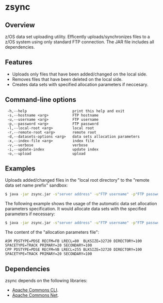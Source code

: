 # zsync
Overview
-----------
z/OS data set uploading utility. Efficently uploads/synchronizes files to a z/OS system using only standard FTP connection. The JAR file includes all dependencies.

Features
-----------
  - Uploads only files that have been added/changed on the local side.
  - Removes files that have been deleted on the local side.
  - Creates data sets with specified allocation parameters if neccesary.

Command-line options
-----------
```text
 -h,--help                     print this help and exit
 -s,--hostname <arg>           FTP hostname
 -u,--username <arg>           FTP username
 -p,--password <arg>           FTP password
 -l,--local-root <arg>         local root
 -r,--remote-root <arg>        remote root
 -d,--datasets-options <arg>   data sets allocation parameters
 -x,--index-file <arg>         index file
 -v,--verbose                  verbose
 -i,--update-index             update index
 -o,--upload                   upload
```

Examples
-----------
Uploads added/changed files in the "local root directory" to the "remote data set name prefix" sandbox:
```sh
$ java -jar zsync.jar -s"server address" -u"FTP username" -p"FTP password" -l"local root directory" -r"remote data set name prefix" -o
```

The following example shows the usage of the automatic data set allocation parameters specification. It would allocate data sets with the specified parameters if necessary:
```sh
$ java -jar zsync.jar -s"server address" -u"FTP username" -p"FTP password" -l"local root directory" -r"remote data set name prefix" -d"allocation parameters file" -vo
```
The content of the "allocation parameters file":
```text
ASM PDSTYPE=PDSE RECFM=FB LRECL=80  BLKSIZE=32720 DIRECTORY=100 SPACETYPE=TRACK PRIMARY=20 SECONDARY=100
CPP PDSTYPE=PDSE RECFM=VB LRECL=255 BLKSIZE=32720 DIRECTORY=100 SPACETYPE=TRACK PRIMARY=20 SECONDARY=100
```

Dependencies
-----------

zsync depends on the following libraries:

* [Apache Commons CLI].
* [Apache Commons Net].

[Apache Commons CLI]:https://commons.apache.org/cli/
[Apache Commons Net]:https://commons.apache.org/net/
